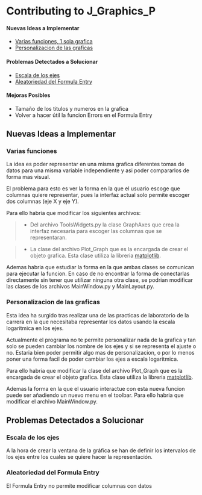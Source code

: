 # Contributing to J_Graphics_P

#### Nuevas Ideas a Implementar
* [Varias funciones, 1 sola grafica](#varias_funciones)
* [Personalizacion de las graficas](#personalizacion)

#### Problemas Detectados a Solucionar
* [Escala de los ejes](#escalas)
* [Aleatoriedad del Formula Entry](#Aleatoriedad)

#### Mejoras Posibles 
* Tamaño de los titulos y numeros en la grafica
* Volver a hacer útil la funcion Errors en el Formula Entry

## Nuevas Ideas a Implementar

### <a name="varias_funciones"></a> Varias funciones

La idea es poder representar en una misma grafica diferentes tomas de datos para una misma variable independiente y asi poder compararlos de forma mas visual.

El problema para esto es ver la forma en la que el usuario escoge que columnas quiere representar, pues la interfaz actual solo permite escoger dos columnas (eje X y eje Y).

Para ello habria que modificar los siguientes archivos:

>* Del archivo ToolsWidgets.py la clase GraphAxes que crea la interfaz necesaria para escoger las columnas que se representaran.

>* La clase del archivo Plot_Graph que es la encargada de crear el objeto grafica. Esta clase utiliza la libreria [matplotlib](http://matplotlib.org/).

Ademas habria que estudiar la forma en la que ambas clases se comunican para ejecutar la funcion. En caso de no encontrar la forma de conectarlas directamente sin tener que utilizar ninguna otra clase, se podrian modificar las clases de los archivos MainWindow.py y MainLayout.py.

### <a name="personalizacion"></a> Personalizacion de las graficas

Esta idea ha surgido tras realizar una de las practicas de laboratorio de la carrera en la que necesitaba representar los datos usando la escala logaritmica en los ejes. 

Actualmente el programa no te permite personalizar nada de la grafica y tan solo se pueden cambiar los nombre de los ejes y si se representa el ajuste o no. Estaria bien poder permitir algo mas de personalizacion, o por lo menos poner una forma facil de poder cambiar los ejes a escala logaritmica.

Para ello habria que modificar la clase del archivo Plot_Graph que es la encargada de crear el objeto grafica. Esta clase utiliza la libreria [matplotlib](http://matplotlib.org/).

Ademas la forma en la que el usuario interactue con esta nueva funcion puede ser añadiendo un nuevo menu en el toolbar. Para ello habria que modificar el archivo MainWindow.py.

## Problemas Detectados a Solucionar

### <a name="escalas"></a> Escala de los ejes

A la hora de crear la ventana de la gráfica se han de definir los intervalos de los ejes entre los cuales se quiere hacer la representación.

### <a name="Aleatoriedad"></a> Aleatoriedad del Formula Entry

El Formula Entry no permite modificar columnas con datos
